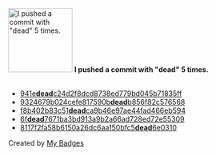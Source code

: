 <img src="https://github.com/my-badges/my-badges/blob/master/src/all-badges/dead-commit/dead-commit.png?raw=true" alt="I pushed a commit with &quot;dead&quot; 5 times." title="I pushed a commit with &quot;dead&quot; 5 times." width="128">
<strong>I pushed a commit with &quot;dead&quot; 5 times.</strong>
<br><br>

- <a href="https://github.com/qoomon/actions--access-token/commit/941edeadc24d2f8dcd8738ed779bd045b71835ff">941e<strong>dead</strong>c24d2f8dcd8738ed779bd045b71835ff</a>
- <a href="https://github.com/qoomon/Jira-Issue-Card-Printer/commit/9324679b024cefe817590bdeadb856f82c576568">9324679b024cefe817590b<strong>dead</strong>b856f82c576568</a>
- <a href="https://github.com/qoomon/otp-authenticator-webapp/commit/f8b402b83c51deadca9b46e97ae44fad466eb594">f8b402b83c51<strong>dead</strong>ca9b46e97ae44fad466eb594</a>
- <a href="https://github.com/qoomon/aws-ssm-ec2-proxy-command/commit/6fdead7671ba3bd913a9b2a66ad728ed72e55309">6f<strong>dead</strong>7671ba3bd913a9b2a66ad728ed72e55309</a>
- <a href="https://github.com/qoomon/maven-git-versioning-extension/commit/8117f2fa58b6150a26dc6aa150bfc5dead6e0310">8117f2fa58b6150a26dc6aa150bfc5<strong>dead</strong>6e0310</a>


Created by <a href="https://github.com/my-badges/my-badges">My Badges</a>